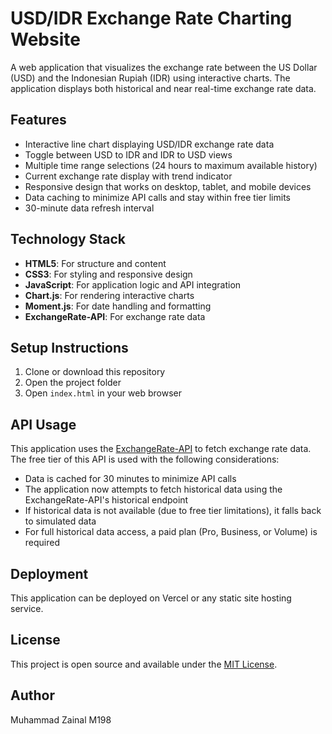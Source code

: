 # USD/IDR Exchange Rate Charting Website

A web application that visualizes the exchange rate between the US Dollar (USD) and the Indonesian Rupiah (IDR) using interactive charts. The application displays both historical and near real-time exchange rate data.

## Features

- Interactive line chart displaying USD/IDR exchange rate data
- Toggle between USD to IDR and IDR to USD views
- Multiple time range selections (24 hours to maximum available history)
- Current exchange rate display with trend indicator
- Responsive design that works on desktop, tablet, and mobile devices
- Data caching to minimize API calls and stay within free tier limits
- 30-minute data refresh interval

## Technology Stack

- **HTML5**: For structure and content
- **CSS3**: For styling and responsive design
- **JavaScript**: For application logic and API integration
- **Chart.js**: For rendering interactive charts
- **Moment.js**: For date handling and formatting
- **ExchangeRate-API**: For exchange rate data

## Setup Instructions

1. Clone or download this repository
2. Open the project folder
3. Open `index.html` in your web browser

## API Usage

This application uses the [ExchangeRate-API](https://www.exchangerate-api.com/) to fetch exchange rate data. The free tier of this API is used with the following considerations:

- Data is cached for 30 minutes to minimize API calls
- The application now attempts to fetch historical data using the ExchangeRate-API's historical endpoint
- If historical data is not available (due to free tier limitations), it falls back to simulated data
- For full historical data access, a paid plan (Pro, Business, or Volume) is required

## Deployment

This application can be deployed on Vercel or any static site hosting service.

## License

This project is open source and available under the [MIT License](LICENSE).

## Author

Muhammad Zainal M198